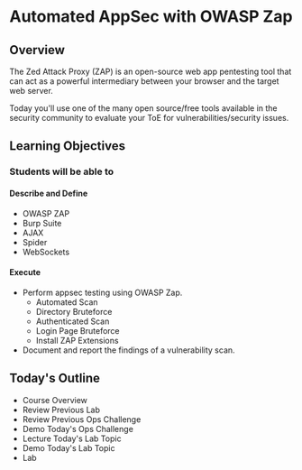 # Automated AppSec with OWASP Zap

## Overview

The Zed Attack Proxy (ZAP) is an open-source web app pentesting tool that can act as a powerful intermediary between your browser and the target web server.

Today you'll use one of the many open source/free tools available in the security community to evaluate your ToE for vulnerabilities/security issues.

## Learning Objectives

### Students will be able to

#### Describe and Define

- OWASP ZAP
- Burp Suite
- AJAX
- Spider
- WebSockets

#### Execute

- Perform appsec testing using OWASP Zap.
  - Automated Scan
  - Directory Bruteforce
  - Authenticated Scan
  - Login Page Bruteforce
  - Install ZAP Extensions
- Document and report the findings of a vulnerability scan.

## Today's Outline

- Course Overview
- Review Previous Lab
- Review Previous Ops Challenge
- Demo Today's Ops Challenge
- Lecture Today's Lab Topic
- Demo Today's Lab Topic
- Lab
